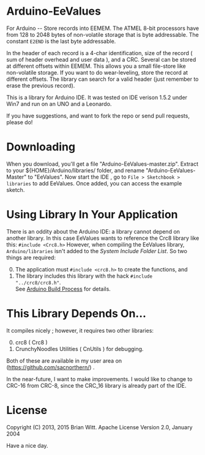# Arduino-EeValues
For Arduino -- Store records into EEMEM.  The ATMEL 8-bit processors have from 128 to 2048 bytes of non-volatile storage that is byte addressable.  The constant `E2END` is the last byte addressable.

In the header of each record is a 4-char identification, size of the record ( sum of header overhead and user data ), and a CRC.  Several can be stored at different offsets within EEMEM.  This allows you a small file-store like non-volatile storage.  If you want to do wear-leveling, store the record at different offsets.  The library can search for a valid header (just remember to erase the previous record).

This is a library for Arduino IDE.  It was tested on IDE verison 1.5.2 under Win7  and run on an UNO and a Leonardo.

If you have suggestions, and want to fork the repo or send pull requests, please do!

# Downloading
When you download, you'll get a file "Arduino-EeValues-master.zip".  Extract to your ${HOME}/Arduino/libraries/ folder, and rename  "Arduino-EeValues-Master" to "EeValues".  Now start the IDE , go to `File > Sketchbook > libraries` to add EeValues.  Once added, you can access the example sketch.

# Using Library In Your Application
There is an oddity about the Arduino IDE: a library cannot depend on another library.  In this case EeValues wants to reference the Crc8 library like this:
`#include <Crc8.h>`
However, when compiling the EeValues library, `Arduino/libraries` isn't added to the *System Include Folder List*.  So two things are required:

0. The application must `#include <crc8.h>` to create the functions, and
0. The library includes this library with the hack `#include "../crc8/crc8.h"`.  
See [Arduino Build Process](https://code.google.com/p/arduino/wiki/BuildProcess) for details.


# This Library Depends On...
It compiles nicely ; however, it requires two other libraries:

0. crc8 ( Crc8 )
0. CrunchyNoodles Utilities ( CnUtils ) for debugging.

Both of these are available in my user area on (https://github.com/sacnorthern/) .

In the near-future, I want to make improvements.  I would like to change to CRC-16 from CRC-8, since the CRC_16 library is already  part of the IDE.


# License
Copyright (C) 2013, 2015 Brian Witt.
Apache License Version 2.0, January 2004 


Have a nice day.

